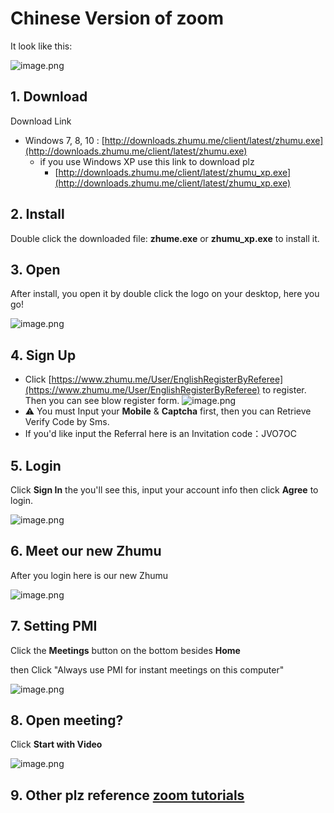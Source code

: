 # Chinese Version of zoom

It look like this:

![image.png](https://i.loli.net/2019/09/11/GTpyJcnOi5H6s21.png)

## 1. Download

Download Link

- Windows 7, 8, 10 :  [http://downloads.zhumu.me/client/latest/zhumu.exe](http://downloads.zhumu.me/client/latest/zhumu.exe)
  - if you use Windows XP use this link to download plz
    -  [http://downloads.zhumu.me/client/latest/zhumu_xp.exe](http://downloads.zhumu.me/client/latest/zhumu_xp.exe)

## 2. Install

Double click the downloaded file: **zhume.exe** or **zhumu_xp.exe** to install it.

## 3. Open

After install, you open it by double click the logo on your desktop, here you go!

![image.png](https://i.loli.net/2019/09/11/seUN5h9mcgHjDY6.png)

## 4. Sign Up


- Click [https://www.zhumu.me/User/EnglishRegisterByReferee](https://www.zhumu.me/User/EnglishRegisterByReferee) to register.  
  Then you can see blow register form.
  ![image.png](https://i.loli.net/2019/09/11/OShzl6bnxcM3wLU.png)
- ⚠️ You must Input your **Mobile** & **Captcha** first, then you can Retrieve Verify Code by Sms.
- If you'd like input the Referral here is an Invitation code：JVO7OC


## 5. Login

Click **Sign In** the you'll see this, input your account info then click **Agree** to login.

![image.png](https://i.loli.net/2019/09/11/kXMtwG4SIyQpAZx.png)

## 6. Meet our new Zhumu

After you login here is our new Zhumu

![image.png](https://i.loli.net/2019/09/11/BXrOo26DG9Mx7YI.png)



## 7. Setting PMI

Click the **Meetings** button on the bottom besides **Home**

then Click "Always use PMI for instant meetings on this computer"

![image.png](https://i.loli.net/2019/09/11/3Fmp6SRhDiLzZsG.png)

## 8. Open meeting?

Click **Start with Video**

![image.png](https://i.loli.net/2019/09/11/yGPUCQHkOFT1sRL.png)

## 9. Other plz reference [zoom tutorials](zoom.html)

